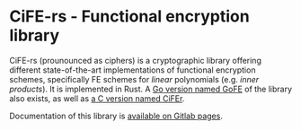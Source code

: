 # CiFE-rs - Functional encryption library

CiFE-rs (prounounced as ciphers) is a cryptographic library offering different state-of-the-art implementations of functional encryption schemes,
specifically FE schemes for *linear* polynomials (e.g. *inner products*).
It is implemented in Rust.
A [Go version named GoFE](https://github.com/fentec-project/gofe) of the library also exists,
as well as [a C version named CiFEr](https://github.com/fentec-project/CiFEr).

Documentation of this library is [available on Gitlab
pages](https://etrovub.gitlab.io/smartnets/cife-rs/doc/cife_rs/index.html).
